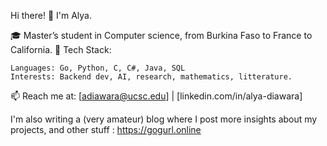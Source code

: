 Hi there! 👋 I'm Alya.

🎓 Master’s student in Computer science, from Burkina Faso to France to California.
🔨 Tech Stack:

    Languages: Go, Python, C, C#, Java, SQL
    Interests: Backend dev, AI, research, mathematics, litterature.

📫 Reach me at: [adiawara@ucsc.edu] | [linkedin.com/in/alya-diawara]

I'm also writing a (very amateur) blog where I post more insights about my projects, and other stuff : https://gogurl.online 
<!---
alyad19/alyad19 is a ✨ special ✨ repository because its `README.md` (this file) appears on your GitHub profile.
You can click the Preview link to take a look at your changes.
--->
